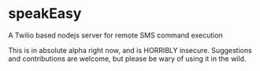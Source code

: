 # speakEasy
A Twilio based nodejs server for remote SMS command execution

This is in absolute alpha right now, and is HORRIBLY insecure.
Suggestions and contributions are welcome, but please be wary
of using it in the wild.
